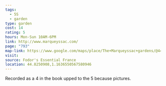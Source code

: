 ```yaml
---
tags:
  - 5S
  - garden
type: garden
cost: 14
rating: 5
hours: Mon-Sun 10AM-6PM
link: http://www.marqueyssac.com/
page: "793"
map-link: https://www.google.com/maps/place/The+Marqueyssac+gardens/@44.8246078,1.1616507,16z/data=!3m1!4b1!4m6!3m5!1s0x12ab59b84a14d87f:0x18e0f851a9d2f639!8m2!3d44.8254622!4d1.1646185!16s%2Fm%2F05b4g8n?entry=ttu&g_ep=EgoyMDI0MTAxMy4wIKXMDSoASAFQAw%3D%3D
visit: 
source: Fodor's Essential France
location: 44.8250908,1.1636550567580946
---
```

Recorded as a 4 in the book upped to the 5 because pictures.